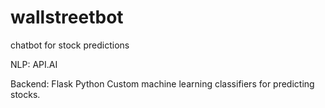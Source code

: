 # wallstreetbot
chatbot for stock predictions 

NLP: API.AI

Backend: 
Flask 
Python
Custom machine learning classifiers for predicting stocks.

